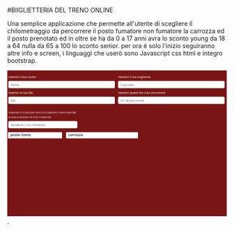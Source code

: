 #BIIGLIETTERIA DEL TRENO ONLINE

Una semplice applicazione  che permette all'utente di scegliere il chilometraggio da percorrere il posto fumatore non fumatore  la carrozza ed il posto prenotato ed in oltre se ha da 0 a 17 anni avra lo sconto young da 18 a 64 nulla da 65 a 100 lo sconto senior. per ora è solo l'inizio seguiranno altre info e screen,
i linguaggi che userò sono Javascript css html e integro bootstrap.

![primo screen dell applicazione](./screen/Screenshot1.png).